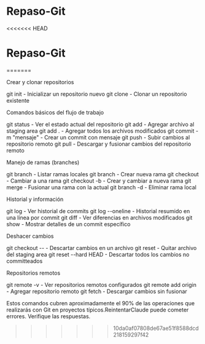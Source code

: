 # Repaso-Git
<<<<<<< HEAD
# Repaso-Git
=======


Crear y clonar repositorios

git init - Inicializar un repositorio nuevo
git clone <url> - Clonar un repositorio existente

Comandos básicos del flujo de trabajo

git status - Ver el estado actual del repositorio
git add <archivo> - Agregar archivo al staging area
git add . - Agregar todos los archivos modificados
git commit -m "mensaje" - Crear un commit con mensaje
git push - Subir cambios al repositorio remoto
git pull - Descargar y fusionar cambios del repositorio remoto

Manejo de ramas (branches)

git branch - Listar ramas locales
git branch <nombre> - Crear nueva rama
git checkout <rama> - Cambiar a una rama
git checkout -b <rama> - Crear y cambiar a nueva rama
git merge <rama> - Fusionar una rama con la actual
git branch -d <rama> - Eliminar rama local

Historial y información

git log - Ver historial de commits
git log --oneline - Historial resumido en una línea por commit
git diff - Ver diferencias en archivos modificados
git show <commit> - Mostrar detalles de un commit específico

Deshacer cambios

git checkout -- <archivo> - Descartar cambios en un archivo
git reset <archivo> - Quitar archivo del staging area
git reset --hard HEAD - Descartar todos los cambios no committeados

Repositorios remotos

git remote -v - Ver repositorios remotos configurados
git remote add origin <url> - Agregar repositorio remoto
git fetch - Descargar cambios sin fusionar

Estos comandos cubren aproximadamente el 90% de las operaciones que realizarás con Git en proyectos típicos.ReintentarClaude puede cometer errores. Verifique las respuestas.
>>>>>>> 10da0af07808de67ae51f8588dcd218159297f42

